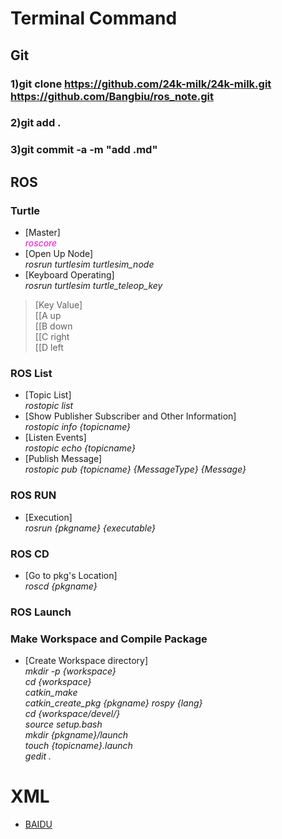 # Terminal Command

## Git
### 1)git clone https://github.com/24k-milk/24k-milk.git https://github.com/Bangbiu/ros_note.git
### 2)git add .
### 3)git commit -a -m "add .md"

## ROS
### Turtle
* [Master]  
<font color=#FF00CC>*roscore*</font>  
* [Open Up Node]  
*rosrun turtlesim turtlesim_node*  
* [Keyboard Operating]  
*rosrun turtlesim turtle_teleop_key*  
>[Key Value]  
>[[A up  
>[[B down  
>[[C right  
>[[D left  

### ROS List
* [Topic List]  
*rostopic list*  
* [Show Publisher Subscriber and Other Information]  
*rostopic info {topicname}*  
* [Listen Events]  
*rostopic echo {topicname}*  
* [Publish Message]  
*rostopic pub {topicname} {MessageType} {Message}*  
### ROS RUN
* [Execution]  
*rosrun {pkgname} {executable}*  
### ROS CD
* [Go to pkg's Location]  
*roscd {pkgname}*  
### ROS Launch
### Make Workspace and Compile Package
* [Create Workspace directory]  
*mkdir -p {workspace}*  
*cd {workspace}*  
*catkin_make*  
*catkin_create_pkg {pkgname} rospy {lang}*  
*cd {workspace/devel/}*   
*source setup.bash*  
*mkdir {pkgname}/launch*  
*touch {topicname}.launch*  
*gedit .*  

# XML
 <node name="hahahh" pkg="turtlesim" type="turtlesim_node" />  


* [BAIDU](http://www.baidu.com)
